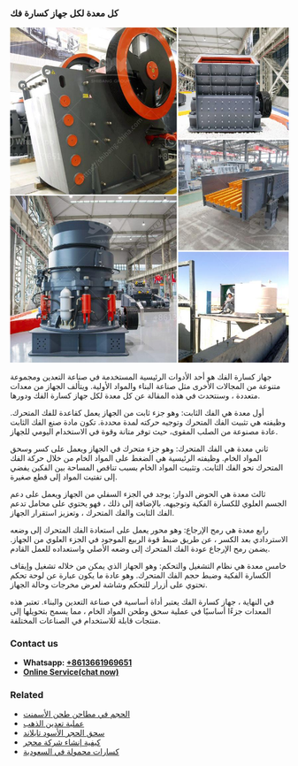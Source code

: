 <h3>كل معدة لكل جهاز كسارة فك</h3><img src='1701853302.jpg' alt=''><p>جهاز كسارة الفك هو أحد الأدوات الرئيسية المستخدمة في صناعة التعدين ومجموعة متنوعة من المجالات الأخرى مثل صناعة البناء والمواد الأولية. ويتألف الجهاز من معدات متعددة ، وسنتحدث في هذه المقالة عن كل معدة لكل جهاز كسارة الفك ودورها.</p><p>أول معدة هي الفك الثابت: وهو جزء ثابت من الجهاز يعمل كقاعدة للفك المتحرك. وظيفته هي تثبيت الفك المتحرك وتوجيه حركته لمدة محددة. تكون مادة صنع الفك الثابت عادة مصنوعة من الصلب المقوى، حيث توفر متانة وقوة في الاستخدام اليومي للجهاز.</p><p>ثاني معدة هي الفك المتحرك: وهو جزء متحرك في الجهاز ويعمل على كسر وسحق المواد الخام. وظيفته الرئيسية هي الضغط على المواد الخام من خلال حركة الفك المتحرك نحو الفك الثابت. وتثبيت المواد الخام بسبب تناقص المساحة بين الفكين يفضي إلى تفتيت المواد إلى قطع صغيرة.</p><p>ثالث معدة هي الحوض الدوار: يوجد في الجزء السفلي من الجهاز ويعمل على دعم الجسم العلوي للكسارة الفكية وتوجيهه. بالإضافة إلى ذلك ، فهو يحتوي على محامل تدعم الفك الثابت والفك المتحرك ، وتعزيز استقرار الجهاز.</p><p>رابع معدة هي رمح الإرجاع: وهو محور يعمل على استعادة الفك المتحرك إلى وضعه الاستردادي بعد الكسر ، عن طريق ضبط قوة الربيع الموجود في الجزء العلوي من الجهاز. يضمن رمح الإرجاع عودة الفك المتحرك إلى وضعه الأصلي واستعداده للعمل القادم.</p><p>خامس معدة هي نظام التشغيل والتحكم: وهو الجهاز الذي يمكن من خلاله تشغيل وإيقاف الكسارة الفكية وضبط حجم الفك المتحرك. وهو عادة ما يكون عبارة عن لوحة تحكم تحتوي على أزرار للتحكم وشاشة لعرض مخرجات وحالة الجهاز.</p><p>في النهاية ، جهاز كسارة الفك يعتبر أداة أساسية في صناعة التعدين والبناء. تعتبر هذه المعدات جزءًا أساسيًا في عملية سحق وطحن المواد الخام ، مما يسمح بتحويلها إلى منتجات قابلة للاستخدام في الصناعات المختلفة.</p><h3>Contact us</h3><ul><li><strong>Whatsapp:&nbsp;<a href="https://wa.me/8613661969651">+8613661969651</a></strong></li><li><a href="https://swt.shibang-china.com/?git&amp;zhl&amp;كل معدة لكل جهاز كسارة فك"><strong>Online Service(chat now)</strong></a></li></ul><h3>Related</h3><ul><li><a href='الحجم في مطاحن طحن الأسمنت.md'>الحجم في مطاحن طحن الأسمنت</a></li><li><a href='عملية تعدين الذهب.md'>عملية تعدين الذهب</a></li><li><a href='سحق الحجر الأسود تايلاند.md'>سحق الحجر الأسود تايلاند</a></li><li><a href='كيفية إنشاء شركة محجر.md'>كيفية إنشاء شركة محجر</a></li><li><a href='كسارات محمولة في السعودية.md'>كسارات محمولة في السعودية</a></li></ul>